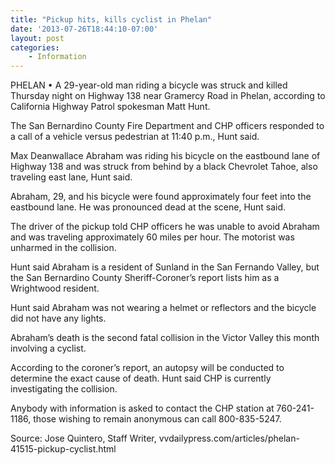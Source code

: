 ```yaml
---
title: "Pickup hits, kills cyclist in Phelan"
date: '2013-07-26T18:44:10-07:00'
layout: post
categories:
    - Information
---
```


PHELAN • A 29-year-old man riding a bicycle was struck and killed Thursday night on Highway 138 near Gramercy Road in Phelan, according to California Highway Patrol spokesman Matt Hunt.  
  
The San Bernardino County Fire Department and CHP officers responded to a call of a vehicle versus pedestrian at 11:40 p.m., Hunt said.

Max Deanwallace Abraham was riding his bicycle on the eastbound lane of Highway 138 and was struck from behind by a black Chevrolet Tahoe, also traveling east lane, Hunt said.

Abraham, 29, and his bicycle were found approximately four feet into the eastbound lane. He was pronounced dead at the scene, Hunt said.

The driver of the pickup told CHP officers he was unable to avoid Abraham and was traveling approximately 60 miles per hour. The motorist was unharmed in the collision.

Hunt said Abraham is a resident of Sunland in the San Fernando Valley, but the San Bernardino County Sheriff-Coroner’s report lists him as a Wrightwood resident.

Hunt said Abraham was not wearing a helmet or reflectors and the bicycle did not have any lights.

Abraham’s death is the second fatal collision in the Victor Valley this month involving a cyclist.

According to the coroner’s report, an autopsy will be conducted to determine the exact cause of death. Hunt said CHP is currently investigating the collision.

Anybody with information is asked to contact the CHP station at 760-241-1186, those wishing to remain anonymous can call 800-835-5247.

Source: Jose Quintero, Staff Writer, vvdailypress.com/articles/phelan-41515-pickup-cyclist.html